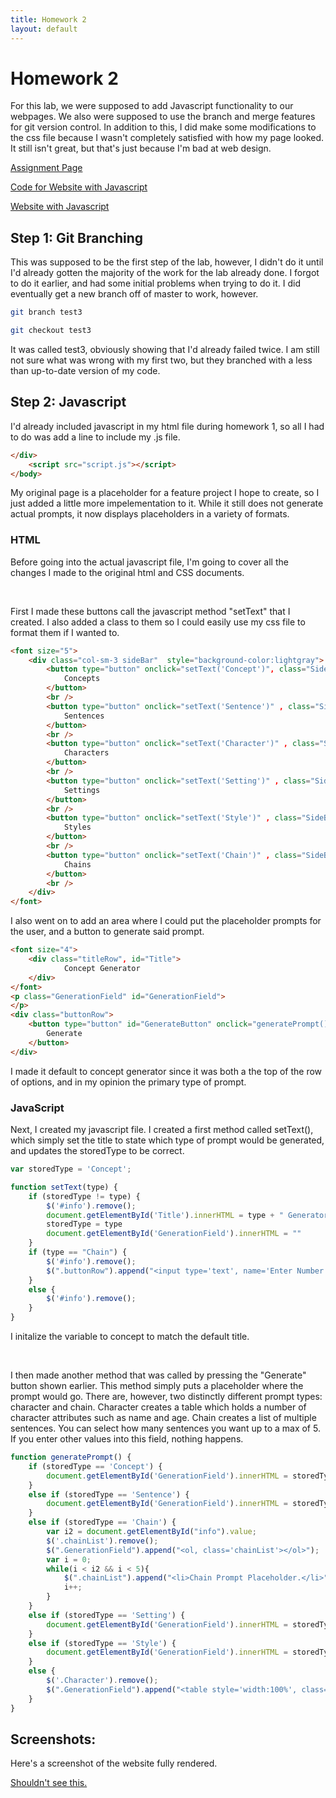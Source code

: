```yaml
---
title: Homework 2
layout: default
---
```

# Homework 2 

For this lab, we were supposed to add Javascript functionality to our webpages. We also were supposed
to use the branch and merge features for git version control. In addition to this, I did make some
modifications to the css file because I wasn't completely satisfied with how my page looked. It still
isn't great, but that's just because I'm bad at web design. 

[Assignment Page](http://www.wou.edu/~morses/classes/cs46x/assignments/HW2.html)

[Code for Website with Javascript](https://github.com/Hindelburg/Website1)

[Website with Javascript](https://hindelburg.github.io/Homework/homework2/Code/WebsiteV1)

##	Step 1: Git Branching

This was supposed to be the first step of the lab, however, I didn't do it until I'd already gotten the majority of the 
work for the lab already done. I forgot to do it earlier, and had some initial problems when trying to do it. I did
eventually get a new branch off of master to work, however. 

```bash
git branch test3

git checkout test3
```

It was called test3, obviously showing that I'd already failed twice. I am still not sure what was wrong with my first 
two, but they branched with a less than up-to-date version of my code. 

## Step 2: Javascript
I'd already included javascript in my html file during homework 1, so all I had to do was add a line to include my .js
file.

```html
</div>
    <script src="script.js"></script>
</body>
```
My original page is a placeholder for a feature project I hope to create, so I just added a little more impelementation to it.
While it still does not generate actual prompts, it now displays placeholders in a variety of formats. 


### HTML
Before going into the actual javascript file, I'm going to cover all the changes I made to the original html and CSS documents.

<br/>

First I made these buttons call the javascript method "setText" that I created. I also added a class to them so I could
easily use my css file to format them if I wanted to. 

```html
<font size="5">
    <div class="col-sm-3 sideBar"  style="background-color:lightgray">
        <button type="button" onclick="setText('Concept')", class="SideButton">
            Concepts
        </button>
        <br />
        <button type="button" onclick="setText('Sentence')" , class="SideButton">
            Sentences
        </button>
        <br />
        <button type="button" onclick="setText('Character')" , class="SideButton">
            Characters
        </button>
        <br />
        <button type="button" onclick="setText('Setting')" , class="SideButton">
            Settings
        </button>
        <br />
        <button type="button" onclick="setText('Style')" , class="SideButton">
            Styles
        </button>
        <br />
        <button type="button" onclick="setText('Chain')" , class="SideButton">
            Chains
        </button>
        <br />
    </div>
</font>
```

I also went on to add an area where I could put the placeholder prompts for the user, and a button to generate said
prompt.

```html
<font size="4">
    <div class="titleRow", id="Title">
            Concept Generator
    </div>
</font>
<p class="GenerationField" id="GenerationField">
</p>
<div class="buttonRow">
    <button type="button" id="GenerateButton" onclick="generatePrompt()">
        Generate
	</button>
</div>
```

I made it default to concept generator since it was both a the top of the row of options, and in my opinion the primary
type of prompt. 

### JavaScript

Next, I created my javascript file. I created a first method called setText(), which simply set the title to state which
type of prompt would be generated, and updates the storedType to be correct.

```javascript
var storedType = 'Concept';

function setText(type) {
    if (storedType != type) {
        $('#info').remove();
        document.getElementById('Title').innerHTML = type + " Generator";
        storedType = type
        document.getElementById('GenerationField').innerHTML = ""
    }
    if (type == "Chain") {
        $('#info').remove();
        $(".buttonRow").append("<input type='text', name='Enter Number', id='info', value='Input number of sentences'>");
    }
    else {
        $('#info').remove();
    }
}
```

I initalize the variable to concept to match the default title. 

<br/>

I then made another method that was called by pressing the "Generate" button shown earlier. This method simply puts 
a placeholder where the prompt would go. There are, however, two distinctly different prompt types: character and 
chain. Character creates a table which holds a number of character attributes such as name and age. Chain creates a list
of multiple sentences. You can select how many sentences you want up to a max of 5. If you enter other values into this field,
nothing happens. 

```javascript
function generatePrompt() {
    if (storedType == 'Concept') {
        document.getElementById('GenerationField').innerHTML = storedType + " Prompt Placeholder."
    }
    else if (storedType == 'Sentence') {
        document.getElementById('GenerationField').innerHTML = storedType + " Prompt Placeholder."
    }
    else if (storedType == 'Chain') {
        var i2 = document.getElementById("info").value;
        $('.chainList').remove();
        $(".GenerationField").append("<ol, class='chainList'></ol>");
        var i = 0;
        while(i < i2 && i < 5){
            $(".chainList").append("<li>Chain Prompt Placeholder.</li>");
            i++;
        }
    }
    else if (storedType == 'Setting') {
        document.getElementById('GenerationField').innerHTML = storedType + " Prompt Placeholder."
    }
    else if (storedType == 'Style') {
        document.getElementById('GenerationField').innerHTML = storedType + " Prompt Placeholder."
    }
    else {
        $('.Character').remove();
        $(".GenerationField").append("<table style='width:100%', class='Character'><tr><th>First</th><th>Lastname</th><th>Age</th><th>Profession</th></tr ><tr><td>NA</td><td>NA</td><td>NA</td><td>NA</td></tr></table>");
    }
}
```

## Screenshots:

Here's a screenshot of the website fully rendered.

[Shouldn't see this.](Screenshot.png)
